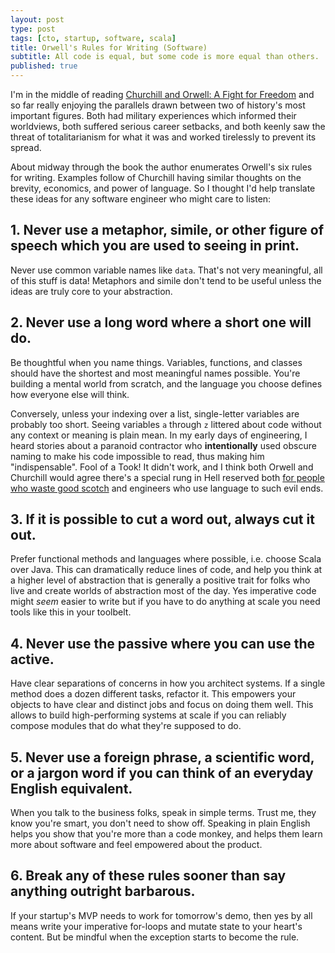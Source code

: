 ```yaml
---
layout: post
type: post
tags: [cto, startup, software, scala]
title: Orwell's Rules for Writing (Software)
subtitle: All code is equal, but some code is more equal than others.
published: true
---
```


I'm in the middle of reading [Churchill and Orwell: A Fight for Freedom](https://www.goodreads.com/book/show/32301946-churchill-and-orwell?ac=1&from_search=true&qid=O3MVwYzvHh&rank=1) and so far really enjoying the parallels drawn between two of history's most important figures.  Both had military experiences which informed their worldviews, both suffered serious career setbacks, and both keenly saw the threat of totalitarianism for what it was and worked tirelessly to prevent its spread.

About midway through the book the author enumerates Orwell's six rules for writing.  Examples follow of Churchill having similar thoughts on the brevity, economics, and power of language.  So I thought I'd help translate these ideas for any software engineer who might care to listen:

## 1. Never use a metaphor, simile, or other figure of speech which you are used to seeing in print. 

Never use common variable names like `data`.  That's not very meaningful, all of this stuff is data!  Metaphors and simile don't tend to be useful unless the ideas are truly core to your abstraction.


## 2. Never use a long word where a short one will do.   

Be thoughtful when you name things.  Variables, functions, and classes should have the shortest and most meaningful names possible.  You're building a mental world from scratch, and the language you choose defines how everyone else will think.

Conversely, unless your indexing over a list, single-letter variables are probably too short.  Seeing variables `a` through `z` littered about code without any context or meaning is plain mean.  In my early days of engineering, I heard stories about a paranoid contractor who **intentionally** used obscure naming to make his code impossible to read, thus making him "indispensable".  Fool of a Took!  It didn't work, and I think both Orwell and Churchill would agree there's a special rung in Hell reserved both [for people who waste good scotch](https://www.youtube.com/watch?v=4xCasP9VZUc) and engineers who use language to such evil ends.

## 3. If it is possible to cut a word out, always cut it out.

Prefer functional methods and languages where possible, i.e. choose Scala over Java.  This can dramatically reduce lines of code, and help you think at a higher level of abstraction that is generally a positive trait for folks who live and create worlds of abstraction most of the day.  Yes imperative code might _seem_ easier to write but if you have to do anything at scale you need tools like this in your toolbelt.


## 4. Never use the passive where you can use the active. 

Have clear separations of concerns in how you architect systems.  If a single method does a dozen different tasks, refactor it. This empowers your objects to have clear and distinct jobs and focus on doing them well.  This allows to build high-performing systems at scale if you can reliably compose modules that do what they're supposed to do.


## 5. Never use a foreign phrase, a scientific word, or a jargon word if you can think of an everyday English equivalent. 

When you talk to the business folks, speak in simple terms.  Trust me, they know you're smart, you don't need to show off.  Speaking in plain English helps you show that you're more than a code monkey, and helps them learn more about software and feel empowered about the product.  

## 6. Break any of these rules sooner than say anything outright barbarous.

If your startup's MVP needs to work for tomorrow's demo, then yes by all means write your imperative for-loops and mutate state to your heart's content.  But be mindful when the exception starts to become the rule.

